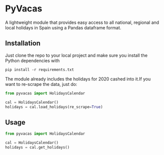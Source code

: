 # PyVacas

A lightweight module that provides easy access to all national, regional and local holidays in Spain using a Pandas dataframe format.

## Installation

Just clone the repo to your local project and make sure you install the Python dependencies with

```
pip install -r requirements.txt
```


The module already includes the holidays for 2020 cashed into it.If you want to re-scrape the data, just do:

```python
from pyvacas import HolidaysCalendar

cal = HolidaysCalendar()
holidays = cal.load_holidays(re_scrape=True)
```


## Usage

```python
from pyvacas import HolidaysCalendar

cal = HolidaysCalendar()
holidays = cal.get_holidays()
```
